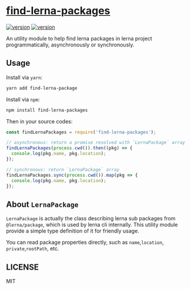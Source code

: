 # [find-lerna-packages](https://www.npmjs.com/package/find-lerna-packages)

[![version](https://img.shields.io/npm/v/find-lerna-packages?style=flat-square)](https://www.npmjs.com/package/find-lerna-packages) [![version](https://img.shields.io/npm/dm/find-lerna-packages?style=flat-square)](https://www.npmjs.com/package/find-lerna-packages)

An utility module to help find lerna packages in lerna project programmatically, asynchronously or synchronously.

## Usage

Install via `yarn`:

```bash
yarn add find-lerna-package
```

Install via `npm`:

```bash
npm install find-lerna-packages
```

Then in your source codes:

```js
const findLernaPackages = require('find-lerna-packages');

// asynchronous: return a promise resolved with `LernaPackage` array
findLernaPackages(process.cwd()).then((pkg) => {
  console.log(pkg.name, pkg.location);
});

// synchronous: return `LernaPackage` array
findLernaPackages.sync(process.cwd()).map(pkg => {
  console.log(pkg.name, pkg.location);
});
```

## About `LernaPackage`

`LernaPackage` is actually the class describing lerna sub packages from `@lerna/package`, which is used by lerna cli internally. This utility module provide a simple type definition of it for friendly usage.

You can read package properties directly, such as `name`,`location`, `private`,`rootPath`, etc.

## LICENSE

MIT
